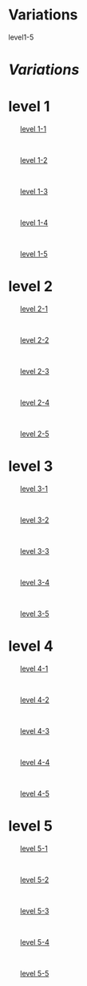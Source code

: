 # Variations
level1-5<!DOCTYPE html>
<html lang="en">
    <head>
        <meta charset="UTF-8">
        <link rel="stylesheet" href="level .css">
       <title><em>Variations</em></title>
       <h1><em>Variations</em></h1>
       <p><h1>level 1</h1></p>
       <ul>
        <p><a href="1-1.html">level 1-1</a></p>&nbsp;&nbsp;&nbsp;&nbsp;&nbsp;&nbsp;
        <p><a href="1-2.html">level 1-2</a></p>&nbsp;&nbsp;&nbsp;&nbsp;&nbsp;&nbsp;
        <p><a href="1-3.html">level 1-3</a></p>&nbsp;&nbsp;&nbsp;&nbsp;&nbsp;&nbsp;
        <p><a href="1-1.html">level 1-4</a></p>&nbsp;&nbsp;&nbsp;&nbsp;&nbsp;&nbsp;
        <p><a href="1-1.html">level 1-5</a></p>
    </ul>
    <p><h1>level 2</h1></p>
    <ul>
     <p><a href="2-1.html">level 2-1</a></p>&nbsp;&nbsp;&nbsp;&nbsp;&nbsp;&nbsp;
     <p><a href="2-2.html">level 2-2</a></p>&nbsp;&nbsp;&nbsp;&nbsp;&nbsp;&nbsp;
     <p><a href="2-3.html">level 2-3</a></p>&nbsp;&nbsp;&nbsp;&nbsp;&nbsp;&nbsp;
     <p><a href="2-4.html">level 2-4</a></p>&nbsp;&nbsp;&nbsp;&nbsp;&nbsp;&nbsp;
     <p><a href="2-5.html">level 2-5</a></p>
 </ul>
 <p><h1>level 3</h1></p>
 <ul>
  <p><a href="3-1.html">level 3-1</a></p>&nbsp;&nbsp;&nbsp;&nbsp;&nbsp;&nbsp;
  <p><a href="3-2.html">level 3-2</a></p>&nbsp;&nbsp;&nbsp;&nbsp;&nbsp;&nbsp;
  <p><a href="3-3.html">level 3-3</a></p>&nbsp;&nbsp;&nbsp;&nbsp;&nbsp;&nbsp;
  <p><a href="3-4.html">level 3-4</a></p>&nbsp;&nbsp;&nbsp;&nbsp;&nbsp;&nbsp;
  <p><a href="3-5.html">level 3-5</a></p>
</ul>
<p><h1>level 4</h1></p>
<ul>
 <p><a href="4-1.html">level 4-1</a></p>&nbsp;&nbsp;&nbsp;&nbsp;&nbsp;&nbsp;
 <p><a href="4-2.html">level 4-2</a></p>&nbsp;&nbsp;&nbsp;&nbsp;&nbsp;&nbsp;
 <p><a href="4-3.html">level 4-3</a></p>&nbsp;&nbsp;&nbsp;&nbsp;&nbsp;&nbsp;
 <p><a href="4-4.html">level 4-4</a></p>&nbsp;&nbsp;&nbsp;&nbsp;&nbsp;&nbsp;
 <p><a href="4-5.html">level 4-5</a></p>
</ul>
<p><h1>level 5</h1></p>
<ul>
 <p><a href="5-1.html">level 5-1</a></p>&nbsp;&nbsp;&nbsp;&nbsp;&nbsp;&nbsp;
 <p><a href="5-2.html">level 5-2</a></p>&nbsp;&nbsp;&nbsp;&nbsp;&nbsp;&nbsp;
 <p><a href="5-3.html">level 5-3</a></p>&nbsp;&nbsp;&nbsp;&nbsp;&nbsp;&nbsp;
 <p><a href="5-4.html">level 5-4</a></p>&nbsp;&nbsp;&nbsp;&nbsp;&nbsp;&nbsp;
 <p><a href="5-5.html">level 5-5</a></p>
</ul>
    
</html>

